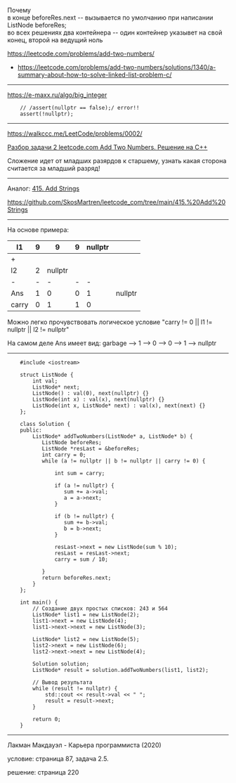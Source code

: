 

Почему  
в конце beforeRes.next -- вызывается по умолчанию при написании ListNode beforeRes;  
во всех решениях два контейнера -- один контейнер указывет на свой конец, второй на ведущий ноль   


https://leetcode.com/problems/add-two-numbers/

- https://leetcode.com/problems/add-two-numbers/solutions/1340/a-summary-about-how-to-solve-linked-list-problem-c/

________

https://e-maxx.ru/algo/big_integer

        // /assert(nullptr == false);/ error!!
        assert(!nullptr);
        
________

https://walkccc.me/LeetCode/problems/0002/

[Разбор задачи 2 leetcode.com Add Two Numbers. Решение на C++](https://www.youtube.com/watch?v=QflftNTHeeE)

Сложение идет от младших разярдов к старшему, узнать какая сторона считается за младший разряд!

________

Аналог: [415. Add Strings](https://leetcode.com/problems/add-strings/description/)

https://github.com/SkosMartren/leetcode_com/tree/main/415.%20Add%20Strings


________

На основе примера:

|  l1 	| 9 	| 9 	| 9 	|nullptr|   	|
|---	|---	|---	|---	|---	|:-:	|
| + 	|   	|   	|   	|   	|   	|
|  l2 	| 2  	|nullptr|  	|   	|   	|
| - 	| - 	| - 	| - 	| - 	|   	|
|  Ans	| 1 	| 0 	| 0 	|  1 	|nullptr|
|carry  | 0 	| 1 	| 1 	|  0 	|   	|

Можно легко прочувствовать логическое условие "carry != 0 || l1 != nullptr || l2 != nullptr"

На самом деле Ans имеет вид: garbage --> 1 --> 0  --> 0  --> 1  --> nullptr
____

        #include <iostream>
        
        struct ListNode {
            int val;
            ListNode* next;
            ListNode() : val(0), next(nullptr) {}
            ListNode(int x) : val(x), next(nullptr) {}
            ListNode(int x, ListNode* next) : val(x), next(next) {}
        };
        
        class Solution {
        public:
            ListNode* addTwoNumbers(ListNode* a, ListNode* b) { 
               ListNode beforeRes;
               ListNode *resLast = &beforeRes;
               int carry = 0;
               while (a != nullptr || b != nullptr || carry != 0) {
                 
                   int sum = carry;
                 
                   if (a != nullptr) { 
                      sum += a->val;
                      a = a->next;
                   }
                 
                   if (b != nullptr) { 
                      sum += b->val;
                      b = b->next;
                   }
                 
                   resLast->next = new ListNode(sum % 10); 
                   resLast = resLast->next;
                   carry = sum / 10;
                 
               }
               return beforeRes.next;
            }
        };
        
        int main() {
            // Создание двух простых списков: 243 и 564
            ListNode* list1 = new ListNode(2);
            list1->next = new ListNode(4);
            list1->next->next = new ListNode(3);
        
            ListNode* list2 = new ListNode(5);
            list2->next = new ListNode(6);
            list2->next->next = new ListNode(4);
        
            Solution solution;
            ListNode* result = solution.addTwoNumbers(list1, list2);
        
            // Вывод результата
            while (result != nullptr) {
                std::cout << result->val << " ";
                result = result->next;
            }
        
            return 0;
        }

_____

Лакман Макдауэл - Карьера программиста (2020)

условие: страница 87, задача 2.5.

решение: страница 220

